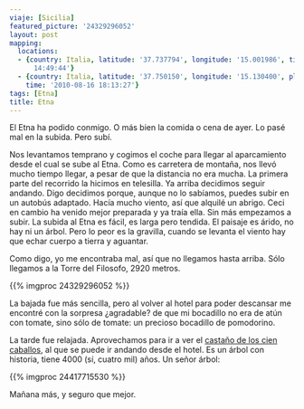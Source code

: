 ```yaml
---
viaje: [Sicilia]
featured_picture: '24329296052'
layout: post
mapping:
  locations:
  - {country: Italia, latitude: '37.737794', longitude: '15.001986', time: '2013-09-29
      14:49:44'}
  - {country: Italia, latitude: '37.750150', longitude: '15.130400', place: Puntalazzo,
    time: '2010-08-16 18:13:27'}
tags: [Etna]
title: Etna
---
```

El Etna ha podido conmigo. O más bien la comida o cena de ayer. Lo pasé mal en la subida. Pero subí.

Nos levantamos temprano y cogimos el coche para llegar al aparcamiento desde el cual se sube al Etna. Como es carretera de montaña, nos llevó mucho tiempo llegar, a pesar de que la distancia no era mucha. La primera parte del recorrido la hicimos en telesilla. Ya arriba decidimos seguir andando. Digo decidimos porque, aunque no lo sabíamos, puedes subir en un autobús adaptado. Hacía mucho viento, así que alquilé un abrigo. Ceci en cambio ha venido mejor preparada y ya traía ella. Sin más empezamos a subir. La subida al Etna es fácil, es larga pero tendida. El paisaje es árido, no hay ni un árbol. Pero lo peor es la gravilla, cuando se levanta el viento hay que echar cuerpo a tierra y aguantar.

Como digo, yo me encontraba mal, así que no llegamos hasta arriba. Sólo llegamos a la Torre del Filosofo, 2920 metros.

{{% imgproc 24329296052 %}}

La bajada fue más sencilla, pero al volver al hotel para poder descansar me encontré con la sorpresa ¿agradable? de que mi bocadillo no era de atún con tomate, sino sólo de tomate: un precioso bocadillo de pomodorino.

La tarde fue relajada. Aprovechamos para ir a ver el <a href="https://es.wikipedia.org/wiki/Casta%C3%B1o_de_los_cien_caballos">castaño de los cien caballos</a>, al que se puede ir andando desde el hotel. Es un árbol con historia, tiene 4000 (sí, cuatro mil) años. Un señor árbol:

{{% imgproc 24417715530 %}}

Mañana más, y seguro que mejor.